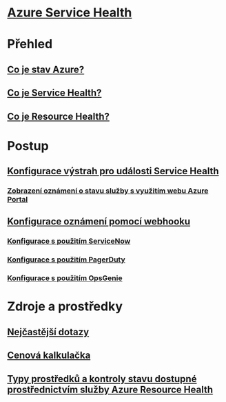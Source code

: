 # [Azure Service Health](index.md)

# Přehled
## [Co je stav Azure?](azure-status-overview.md)
## [Co je Service Health?](service-health-overview.md)
## [Co je Resource Health?](resource-health-overview.md)
# Postup
## [Konfigurace výstrah pro události Service Health](../monitoring-and-diagnostics/monitoring-activity-log-alerts-on-service-notifications.md?toc=%2fazure%2fservice-health%2ftoc.json)
### [Zobrazení oznámení o stavu služby s využitím webu Azure Portal](../monitoring-and-diagnostics/monitoring-service-notifications.md?toc=%2fazure%2fservice-health%2ftoc.json)
## [Konfigurace oznámení pomocí webhooku](service-health-alert-webhook-guide.md)
### [Konfigurace s použitím ServiceNow](service-health-alert-webhook-servicenow.md)
### [Konfigurace s použitím PagerDuty](service-health-alert-webhook-pagerduty.md)
### [Konfigurace s použitím OpsGenie](service-health-alert-webhook-opsgenie.md)
# Zdroje a prostředky
## [Nejčastější dotazy](resource-health-faq.md)
## [ Cenová kalkulačka](https://azure.microsoft.com/pricing/calculator/)
## [Typy prostředků a kontroly stavu dostupné prostřednictvím služby Azure Resource Health](resource-health-checks-resource-types.md)